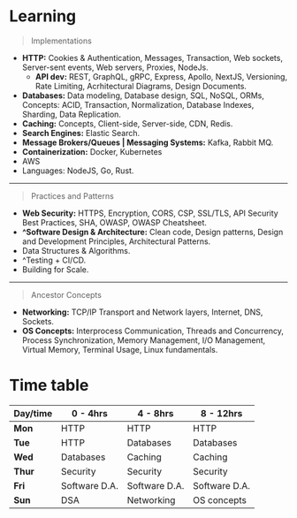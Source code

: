 # Learning
> Implementations
- **HTTP:** Cookies & Authentication, Messages, Transaction, Web sockets, Server-sent events, Web servers, Proxies, NodeJs.
  - **API dev:** REST, GraphQL, gRPC, Express, Apollo, NextJS, Versioning, Rate Limiting, Acrhitectural Diagrams, Design Documents.
- **Databases:** Data modeling, Database design, SQL, NoSQL, ORMs, Concepts: ACID, Transaction, Normalization, Database Indexes, Sharding, Data Replication.
- **Caching:** Concepts, Client-side, Server-side, CDN, Redis.
- **Search Engines:** Elastic Search.
- **Message Brokers/Queues | Messaging Systems:** Kafka, Rabbit MQ.
- **Containerization:** Docker, Kubernetes
- AWS
- Languages: NodeJS, Go, Rust.
---
> Practices and Patterns
- **Web Security:** HTTPS, Encryption, CORS, CSP, SSL/TLS, API Security Best Practices, SHA, OWASP, OWASP Cheatsheet.
- **^Software Design & Architecture:** Clean code, Design patterns, Design and Development Principles, Architectural Patterns.
- Data Structures & Algorithms.
- ^Testing + CI/CD.
- Building for Scale.
---
> Ancestor Concepts
- **Networking:** TCP/IP Transport and Network layers, Internet, DNS, Sockets.
- **OS Concepts:** Interprocess Communication, Threads and Concurrency, Process Synchronization, Memory Management, I/O Management, Virtual Memory, Terminal Usage, Linux fundamentals.

# Time table
| Day/time | 0 - 4hrs | 4 - 8hrs | 8 - 12hrs |
| --- | --- | --- | --- |
| **Mon** | HTTP | HTTP | HTTP |
| **Tue** | HTTP | Databases | Databases |
| **Wed** | Databases | Caching | Caching |
| **Thur** | Security | Security| Security|
| **Fri** | Software D.A. | Software D.A. | Software D.A. |
| **Sun** | DSA | Networking | OS concepts